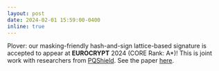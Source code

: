```yaml
---
layout: post
date: 2024-02-01 15:59:00-0400
inline: true
---
```


Plover: our masking-friendly hash-and-sign lattice-based signature is accepted to appear at **EUROCRYPT** 2024 (CORE Rank: A*)! This is joint work with researchers from [PQShield](https://pqshield.com/). See the paper [here](https://eprint.iacr.org/2024/401.pdf).
